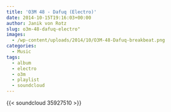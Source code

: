 ```yaml
---
title: 'O3M 48 - Dafuq (Electro)'
date: 2014-10-15T19:16:03+00:00
author: Janik von Rotz
slug: o3m-48-dafuq-electro"
images:
  - /wp-content/uploads/2014/10/O3M-48-Dafuq-breakbeat.png
categories:
  - Music
tags:
  - album
  - electro
  - o3m
  - playlist
  - soundcloud
---
```

{{< soundcloud 35927510 >}}